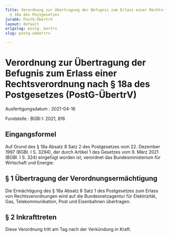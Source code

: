 ```yaml
---
Title: Verordnung zur Übertragung der Befugnis zum Erlass einer Rechtsverordnung nach
  § 18a des Postgesetzes
jurabk: PostG-ÜbertrV
layout: default
origslug: postg-_bertrv
slug: postg-uebertrv

---
```


# Verordnung zur Übertragung der Befugnis zum Erlass einer Rechtsverordnung nach § 18a des Postgesetzes (PostG-ÜbertrV)

Ausfertigungsdatum
:   2021-04-16

Fundstelle
:   BGBl I: 2021, 816


## Eingangsformel

Auf Grund des § 18a Absatz 8 Satz 2 des Postgesetzes vom 22. Dezember 1997 (BGBl. I S. 3294), der durch Artikel 1 des Gesetzes vom 9. März 2021 (BGBl. I S. 324) eingefügt worden ist, verordnet das Bundesministerium für Wirtschaft und Energie:


## § 1 Übertragung der Verordnungsermächtigung

Die Ermächtigung des § 18a Absatz 8 Satz 1 des Postgesetzes zum Erlass von Rechtsverordnungen wird auf die Bundesnetzagentur für Elektrizität, Gas, Telekommunikation, Post und Eisenbahnen übertragen.


## § 2 Inkrafttreten

Diese Verordnung tritt am Tag nach der Verkündung in Kraft.

